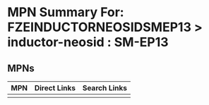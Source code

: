 



# MPN Summary For: FZEINDUCTORNEOSIDSMEP13 > inductor-neosid : SM-EP13

## MPNs
  

|MPN|Direct Links|Search Links|
| :--- | :--- | :--- |
||||
